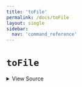 ```yaml
---
title: 'toFile'
permalink: /docs/toFile
layout: single
sidebar:
  nav: 'command_reference'
---
```


# `toFile`



<details>
  <summary>View Source</summary>

{% highlight sh %}

# Because '%s' and similar formatters are so common, look for a '%' formatter (but only one, and not after the --)

local filePath="$1"
shift

local command="$1"
shift

!fn --shellpen-private writeDSL $command "$@"

# Chomp the newline and replace it with ' > "file path"newline'
__SHELLPEN_SOURCES_TEXTS[$SHELLPEN_PEN_INDEX]="${__SHELLPEN_SOURCES_TEXTS[$SHELLPEN_PEN_INDEX]/%$NEWLINE/ > \"$filePath\"$NEWLINE}"
{% endhighlight %}

</details>








